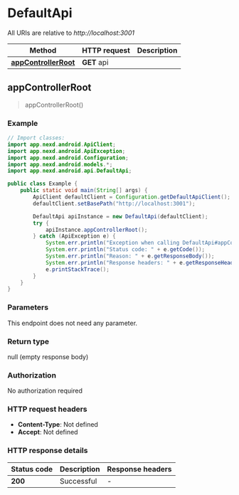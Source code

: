 # DefaultApi

All URIs are relative to *http://localhost:3001*

Method | HTTP request | Description
------------- | ------------- | -------------
[**appControllerRoot**](DefaultApi.md#appControllerRoot) | **GET** api | 



## appControllerRoot

> appControllerRoot()



### Example

```java
// Import classes:
import app.nexd.android.ApiClient;
import app.nexd.android.ApiException;
import app.nexd.android.Configuration;
import app.nexd.android.models.*;
import app.nexd.android.api.DefaultApi;

public class Example {
    public static void main(String[] args) {
        ApiClient defaultClient = Configuration.getDefaultApiClient();
        defaultClient.setBasePath("http://localhost:3001");

        DefaultApi apiInstance = new DefaultApi(defaultClient);
        try {
            apiInstance.appControllerRoot();
        } catch (ApiException e) {
            System.err.println("Exception when calling DefaultApi#appControllerRoot");
            System.err.println("Status code: " + e.getCode());
            System.err.println("Reason: " + e.getResponseBody());
            System.err.println("Response headers: " + e.getResponseHeaders());
            e.printStackTrace();
        }
    }
}
```

### Parameters

This endpoint does not need any parameter.

### Return type

null (empty response body)

### Authorization

No authorization required

### HTTP request headers

- **Content-Type**: Not defined
- **Accept**: Not defined

### HTTP response details
| Status code | Description | Response headers |
|-------------|-------------|------------------|
| **200** | Successful |  -  |

